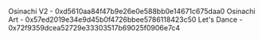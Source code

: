 Osinachi V2 - 0xd5610aa84f47b9e26e0e588bb0e14671c675daa0
Osinachi Art - 0x57ed2019e34e9d45b0f4726bbee5786118423c50
Let's Dance - 0x72f9359dcea52729e33303517b69025f0906e7c4
